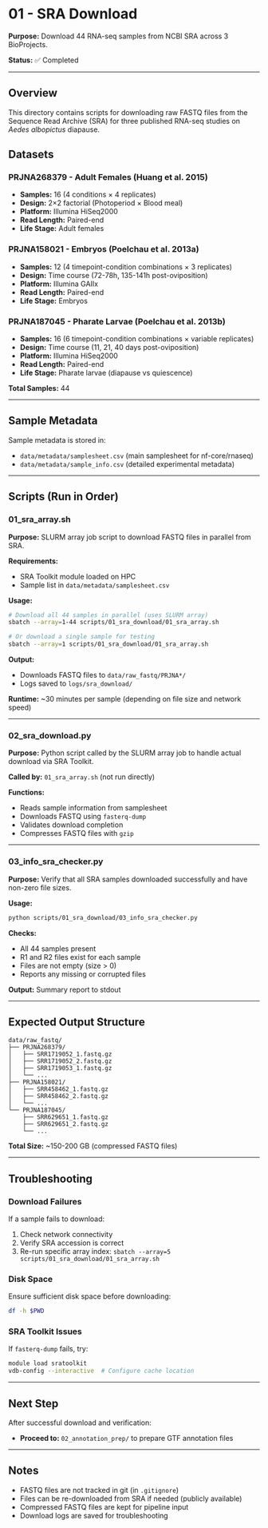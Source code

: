 # 01 - SRA Download

**Purpose:** Download 44 RNA-seq samples from NCBI SRA across 3 BioProjects.

**Status:** ✅ Completed

---

## Overview

This directory contains scripts for downloading raw FASTQ files from the Sequence Read Archive (SRA) for three published RNA-seq studies on *Aedes albopictus* diapause.

## Datasets

### PRJNA268379 - Adult Females (Huang et al. 2015)
- **Samples:** 16 (4 conditions × 4 replicates)
- **Design:** 2×2 factorial (Photoperiod × Blood meal)
- **Platform:** Illumina HiSeq2000
- **Read Length:** Paired-end
- **Life Stage:** Adult females

### PRJNA158021 - Embryos (Poelchau et al. 2013a)
- **Samples:** 12 (4 timepoint-condition combinations × 3 replicates)
- **Design:** Time course (72-78h, 135-141h post-oviposition)
- **Platform:** Illumina GAIIx
- **Read Length:** Paired-end
- **Life Stage:** Embryos

### PRJNA187045 - Pharate Larvae (Poelchau et al. 2013b)
- **Samples:** 16 (6 timepoint-condition combinations × variable replicates)
- **Design:** Time course (11, 21, 40 days post-oviposition)
- **Platform:** Illumina HiSeq2000
- **Read Length:** Paired-end
- **Life Stage:** Pharate larvae (diapause vs quiescence)

**Total Samples:** 44

---

## Sample Metadata

Sample metadata is stored in:
- `data/metadata/samplesheet.csv` (main samplesheet for nf-core/rnaseq)
- `data/metadata/sample_info.csv` (detailed experimental metadata)

---

## Scripts (Run in Order)

### 01_sra_array.sh

**Purpose:** SLURM array job script to download FASTQ files in parallel from SRA.

**Requirements:**
- SRA Toolkit module loaded on HPC
- Sample list in `data/metadata/samplesheet.csv`

**Usage:**
```bash
# Download all 44 samples in parallel (uses SLURM array)
sbatch --array=1-44 scripts/01_sra_download/01_sra_array.sh

# Or download a single sample for testing
sbatch --array=1 scripts/01_sra_download/01_sra_array.sh
```

**Output:**
- Downloads FASTQ files to `data/raw_fastq/PRJNA*/`
- Logs saved to `logs/sra_download/`

**Runtime:** ~30 minutes per sample (depending on file size and network speed)

---

### 02_sra_download.py

**Purpose:** Python script called by the SLURM array job to handle actual download via SRA Toolkit.

**Called by:** `01_sra_array.sh` (not run directly)

**Functions:**
- Reads sample information from samplesheet
- Downloads FASTQ using `fasterq-dump`
- Validates download completion
- Compresses FASTQ files with `gzip`

---

### 03_info_sra_checker.py

**Purpose:** Verify that all SRA samples downloaded successfully and have non-zero file sizes.

**Usage:**
```bash
python scripts/01_sra_download/03_info_sra_checker.py
```

**Checks:**
- All 44 samples present
- R1 and R2 files exist for each sample
- Files are not empty (size > 0)
- Reports any missing or corrupted files

**Output:** Summary report to stdout

---

## Expected Output Structure

```
data/raw_fastq/
├── PRJNA268379/
│   ├── SRR1719052_1.fastq.gz
│   ├── SRR1719052_2.fastq.gz
│   ├── SRR1719053_1.fastq.gz
│   └── ...
├── PRJNA158021/
│   ├── SRR458462_1.fastq.gz
│   ├── SRR458462_2.fastq.gz
│   └── ...
└── PRJNA187045/
    ├── SRR629651_1.fastq.gz
    ├── SRR629651_2.fastq.gz
    └── ...
```

**Total Size:** ~150-200 GB (compressed FASTQ files)

---

## Troubleshooting

### Download Failures
If a sample fails to download:
1. Check network connectivity
2. Verify SRA accession is correct
3. Re-run specific array index: `sbatch --array=5 scripts/01_sra_download/01_sra_array.sh`

### Disk Space
Ensure sufficient disk space before downloading:
```bash
df -h $PWD
```

### SRA Toolkit Issues
If `fasterq-dump` fails, try:
```bash
module load sratoolkit
vdb-config --interactive  # Configure cache location
```

---

## Next Step

After successful download and verification:
- **Proceed to:** `02_annotation_prep/` to prepare GTF annotation files

---

## Notes

- FASTQ files are not tracked in git (in `.gitignore`)
- Files can be re-downloaded from SRA if needed (publicly available)
- Compressed FASTQ files are kept for pipeline input
- Download logs are saved for troubleshooting
